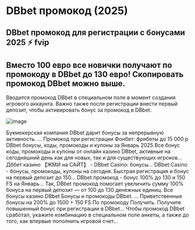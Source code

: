 # DBbet промокод (2025) 

## DBbet промокод для регистрации с бонусами 2025 ⚡ fvip

## Вместо 100 евро все новички получают по промокоду в DBbet до 130 евро! Скопировать промокод DBbet можно выше.
 
Вводится промокод DBbet в специальном поле в момент создания игрового аккаунта. Важно также после регистрации внести первый депозит, чтобы активировать бонус за промокод в DBbet.



![image](https://github.com/user-attachments/assets/70cbd70c-2675-4670-84b8-1cc06deeda49)



Букмекерская компания DBbet дарит бонусы за непрерывную активность. ... Промокод при регистрации Фонбет: фрибеты до 15 000 р
DBbet бонусы, коды, промокоды и купоны за Январь 2025
Все бонус коды, промокоды и купоны от онлайн казино DBbet, активные на сегодняшний день как для новых, так и для существующих игроков...
Дббет казино 【ЖМИ на САЙТ】 - DBbet Casino: бонусы...
DBbet Casino - бонусы, промокоды, купоны на сегодня. Быстрая регистрация и бонус на первый депозит до 150...
DBbet промокод - бонус 100% до 130 и 150 FS на Январь...
Так, DBbet промокод помогает увеличить сумму 100% бонуса на первый депозит — от 100 до 130 денежных единиц.
Все бонусы казино DBbet
Бонусы и промокоды DBbet. ... Приветственные бонусы на 200% до 1500 + 150 FS По промокоду Получить.
Получите повышенный бонус при регистрации в DBbet...
Чтобы промокод DBbet сработал, укажите комбинацию в специальном поле анкеты, а также до того, как впервые пополнить игровой счет...
